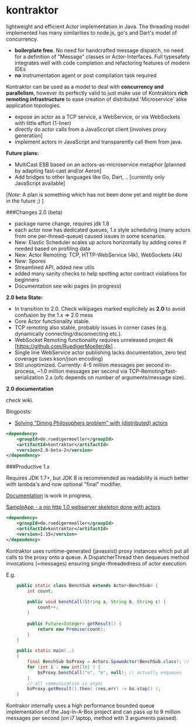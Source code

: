 kontraktor
==========

lightweight and efficient Actor implementation in Java. The threading model implemented has many similarities to node.js, go's and Dart's model of concurrency.

* **boilerplate free**. No need for handcrafted message dispatch, no need for a definition of "Message" classes or Actor-Interfaces. Full typesafety integrates well with code completion and refactoring features of modern IDEs
* **no** instrumentation agent or post compilation task required

Kontraktor can be used as a model to deal with **concurrency and parallelism**, however its perfectly valid to just make use of Kontraktors **rich remoting infrastructure** to ease creation of distributed 'Microservice' alike application topologies.

* expose an actor as a TCP service, a WebService, or via WebSockets with little effort (1-liner)
* directly do actor calls from a JavaSccript client [involves proxy generation]
* implement actors in JavaScript and transparently call them from java.

**Future plans:**
* MultiCast ESB based on an actors-as-microservice metaphor [planned by adapting fast-cast and/or Aeron]
* Add bridges to other languages like Go, Dart, .. [currently only JavaScript available]

[*Note:* A plan is something which has not been done yet and *might* be done in the future ;) ] 


###Changes 2.0 (beta)

* package name change, requires jdk 1.8
* each actor now has dedicated queues, 1.x style scheduling (many actors from one per-thread-queue) caused issues in some scenarios.
* New: Elastic Scheduler scales up actors horizontally by adding cores if needed based on profiling data
* New: Actor Remoting: TCP, HTTP-WebService (4k), WebSockets (4k)
* New: Spores
* Streamlined API, added new utils
* added many sanity checks to help spotting actor contract violations for beginners
* Documentation see wiki pages (in progress)

**2.0 beta State:**

* In transition to 2.0. Check wikipages marked explicitely as **2.0** to avoid confusion by the 1.x => 2.0 mess
* Core Actor functionality stable. 
* TCP remoting also stable, probably issues in corner cases (e.g. dynamically connecting/disconnecting etc.). 
* WebSocket Remoting functionality requires unreleased project 4k [https://github.com/RuedigerMoeller/4k] .
* Single line WebService actor publishing lacks documentation, zero test coverage (uses kson/json encoding)
* Still unoptimized. Currently: 4-5 million messages per second in-process, ~1.0 million messages per second via TCP-Remoting/fast-serialization 2.x (ofc depends on number of arguments/message size).

**2.0 documentation**

check wiki.

Blogposts:

* [Solving "Dining Philosophers problem" with (distributed) actors](http://java-is-the-new-c.blogspot.de/2014/09/breaking-habit-solving-dining.html)


```xml
<dependency>
    <groupId>de.ruedigermoeller</groupId>
    <artifactId>kontraktor</artifactId>
    <version>2.0-beta-2</version>
</dependency>
```

###Productive 1.x

Requires JDK 1.7+, but JDK 8 is recommended as readability is much better with lambda's and now optional "final" modifier.

[Documentation](https://github.com/RuedigerMoeller/kontraktor/wiki) is work in progress,

[SampleApp - a nio http 1.0 webserver skeleton done with actors](https://github.com/RuedigerMoeller/kontraktor-samples/tree/master/src/main/java/samples/niohttp)



```xml
<dependency>
    <groupId>de.ruedigermoeller</groupId>
    <artifactId>kontraktor</artifactId>
    <version>1.15</version>
</dependency>
```

Kontraktor uses runtime-generated (javassist) proxy instances which put all calls to the proxy onto a queue. A DispatcherThread then dequeues method invocations (=messages) ensuring single-threadedness of actor execution.


E.g.

```java
    public static class BenchSub extends Actor<BenchSub> {
        int count;
        
        public void benchCall(String a, String b, String c) {
            count++;
        }
          
        public Future<Integer> getResult() {
            return new Promise(count);
        }
    }

    public static main(..) 
    {
        final BenchSub bsProxy = Actors.SpawnActor(BenchSub.class); // create proxy + actor instance
        for (int i : new int[10] ) {
            bsProxy.benchCall("u", "o", null); // actually enqueues
        }
        // all communication is async
        bsProxy.getResult().then( (res,err) -> bs.stop() );
    }
```

Kontrakor internally uses a high performance bounded queue implementation of the Jaq-In-A-Box project and can pass 
up to 9 million messages per second (on i7 laptop, method with 3 arguments passed).


